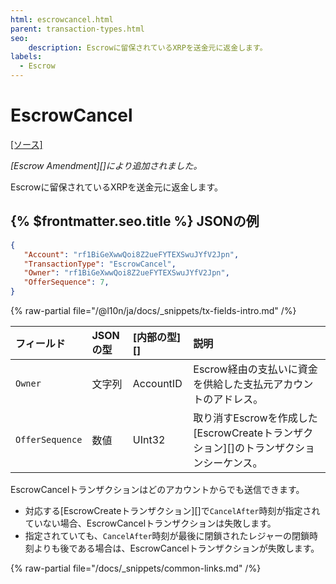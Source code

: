 ```yaml
---
html: escrowcancel.html
parent: transaction-types.html
seo:
    description: Escrowに留保されているXRPを送金元に返金します。
labels:
  - Escrow
---
```

# EscrowCancel

[[ソース]](https://github.com/XRPLF/rippled/blob/master/src/xrpld/app/tx/detail/Escrow.cpp "Source")

_[Escrow Amendment][]により追加されました。_

Escrowに留保されているXRPを送金元に返金します。

## {% $frontmatter.seo.title %} JSONの例

```json
{
   "Account": "rf1BiGeXwwQoi8Z2ueFYTEXSwuJYfV2Jpn",
   "TransactionType": "EscrowCancel",
   "Owner": "rf1BiGeXwwQoi8Z2ueFYTEXSwuJYfV2Jpn",
   "OfferSequence": 7,
}
```

{% raw-partial file="/@l10n/ja/docs/_snippets/tx-fields-intro.md" /%}
<!--{# fix md highlighting_ #}-->


| フィールド           | JSONの型 | [内部の型][] | 説明                |
|:----------------|:----------|:------------------|:---------------------------|
| `Owner`         | 文字列    | AccountID         | Escrow経由の支払いに資金を供給した支払元アカウントのアドレス。 |
| `OfferSequence` | 数値    | UInt32            | 取り消すEscrowを作成した[EscrowCreateトランザクション][]のトランザクションシーケンス。 |

EscrowCancelトランザクションはどのアカウントからでも送信できます。

* 対応する[EscrowCreateトランザクション][]で`CancelAfter`時刻が指定されていない場合、EscrowCancelトランザクションは失敗します。
* 指定されていても、`CancelAfter`時刻が最後に閉鎖されたレジャーの閉鎖時刻よりも後である場合は、EscrowCancelトランザクションが失敗します。

{% raw-partial file="/docs/_snippets/common-links.md" /%}
